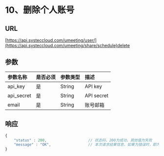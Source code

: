 # 10、删除个人账号

## URL

[https://api.systeccloud.com/umeeting/user/](https://api.systeccloud.com/umeeting/share/schedule)delete

## 参数

| 参数名称 | 是否必须 | 参数类型 | 描述 |
| :--- | :--- | :--- | :--- |
| api\_key | 是 | String | API key |
| api\_secret | 是 | String | API secret |
| email | 是 | String | 账号邮箱 |

## 响应

```javascript
{
    "status" : 200,                   // 状态码，200为成功，其他值为失败
    "message" : "OK",                 // 本次请求结果信息，如果为错误时，即为详细的错误信息 
}
```

